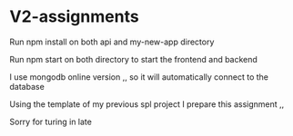 # V2-assignments
Run npm install on both api and my-new-app directory 

Run npm start on both directory to start the frontend and backend

I use mongodb online version ,, so it will automatically connect to the database 

Using the template of my previous spl project I prepare this assignment ,, 

Sorry for turing in late 
